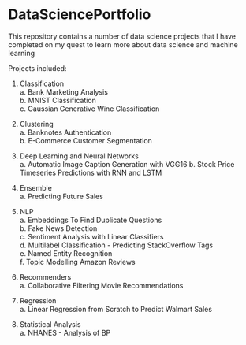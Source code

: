 # DataSciencePortfolio

This repository contains a number of data science projects that I have completed on my quest to learn more about data science and machine learning

Projects included:   
1. Classification   
  a. Bank Marketing Analysis      
  b. MNIST Classification     
  c. Gaussian Generative Wine Classification     

2. Clustering      
  a. Banknotes Authentication    
  b. E-Commerce Customer Segmentation
  
3. Deep Learning and Neural Networks  
  a. Automatic Image Caption Generation with VGG16
  b. Stock Price Timeseries Predictions with RNN and LSTM    
  
4. Ensemble    
  a. Predicting Future Sales     
  
5. NLP   
  a. Embeddings To Find Duplicate Questions   
  b. Fake News Detection    
  c. Sentiment Analysis with Linear Classifiers    
  d. Multilabel Classification - Predicting StackOverflow Tags    
  e. Named Entity Recognition   
  f. Topic Modelling Amazon Reviews
  
6. Recommenders    
  a. Collaborative Filtering Movie Recommendations    
  
7. Regression   
  a. Linear Regression from Scratch to Predict Walmart Sales    
  
8. Statistical Analysis    
  a. NHANES - Analysis of BP    
